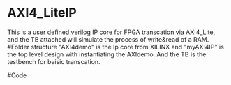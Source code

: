 # AXI4_LiteIP
This is a user defined verilog IP core for FPGA transcation via AXI4_Lite, and the TB attached will simulate the process of write&read of a RAM.
#Folder structure
"AXI4demo" is the Ip core from XILINX and "myAXI4IP" is the top level design with instantiating the AXIdemo.
And the TB is the testbench for baisic transcation.

#Code 
